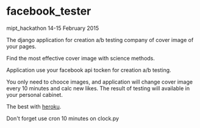 # facebook_tester

mipt_hackathon 14-15 February 2015

The django application for creation a/b testing company of cover image of your pages.

Find the most effective cover image with science methods.

Application use your facebook api tocken for creation a/b testing.

You only need to chooce images, and application will change cover image every 10 minutes and calc new likes. The result of testing will available in your personal cabinet.

The best with [heroku](https://heroku.com).

Don't forget use cron 10 minutes on clock.py